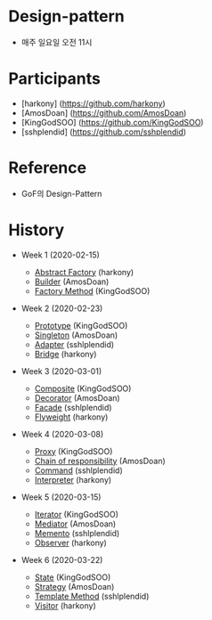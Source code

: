 # Design-pattern
- 매주 일요일 오전 11시

# Participants
- [harkony] (https://github.com/harkony)
- [AmosDoan] (https://github.com/AmosDoan)
- [KingGodSOO] (https://github.com/KingGodSOO) 
- [sshplendid] (https://github.com/sshplendid)

# Reference 
- GoF의 Design-Pattern

# History
- Week 1 (2020-02-15)
  - [Abstract Factory](https://github.com/harkony/design-pattern/blob/master/20200215/abstract_factory/abstract_factory.md) (harkony)
  - [Builder](https://github.com/harkony/design-pattern/blob/master/20200215/builder_pattern/builder_pattern.md) (AmosDoan)
  - [Factory Method](https://github.com/harkony/design-pattern/blob/master/20200215/factory_method/factory_method.md) (KingGodSOO)

- Week 2 (2020-02-23)
  - [Prototype](https://github.com/harkony/design-pattern/blob/master/20200223/prototype/prototype.md) (KingGodSOO)
  - [Singleton](https://github.com/harkony/design-pattern/tree/master/20200223/singleton) (AmosDoan)
  - [Adapter](https://github.com/harkony/design-pattern/blob/master/20200223/adapter/README.md) (sshlplendid)
  - [Bridge](https://github.com/harkony/design-pattern/blob/master/20200223/bridge/bridge.md) (harkony)
  
- Week 3 (2020-03-01)
  - [Composite](https://github.com/harkony/design-pattern/blob/master/20200301/composite/composite.md) (KingGodSOO)
  - [Decorator](https://github.com/harkony/design-pattern/blob/master/20200301/decorator/Decorator.md) (AmosDoan)
  - [Facade](https://github.com/harkony/design-pattern/blob/master/20200301/facade/README.md) (sshlplendid)
  - [Flyweight](https://github.com/harkony/design-pattern/blob/master/20200301/flyweight/flyweight.md) (harkony)
  
- Week 4 (2020-03-08)
  - [Proxy](https://github.com/harkony/design-pattern/blob/master/20200308/proxy/proxy.md) (KingGodSOO)
  - [Chain of responsibility](https://github.com/harkony/design-pattern/blob/master/20200308/chainOfResponsiblity/Chain%20of%20responsibility.md) (AmosDoan)
  - [Command](https://github.com/harkony/design-pattern/blob/master/20200308/command/README.md) (sshlplendid)
  - [Interpreter](https://github.com/harkony/design-pattern/blob/master/20200308/interpreter/interpreter.md) (harkony)
  
- Week 5 (2020-03-15)
  - [Iterator](https://github.com/harkony/design-pattern/blob/master/20200315/iterator/iterator.md) (KingGodSOO)
  - [Mediator](https://github.com/harkony/design-pattern/blob/master/20200315/mediator/Mediator.md) (AmosDoan)
  - [Memento](https://github.com/harkony/design-pattern/tree/master/20200315/memento) (sshlplendid)
  - [Observer](https://github.com/harkony/design-pattern/blob/master/20200315/observer/observer.md) (harkony)
  
- Week 6 (2020-03-22)
  - [State](https://github.com/harkony/design-pattern/blob/master/20200322/state/state.md) (KingGodSOO)
  - [Strategy](https://github.com/harkony/design-pattern/blob/master/20200322/strategy/Strategy.md) (AmosDoan)
  - [Template Method](https://github.com/harkony/design-pattern/tree/master/20200322/template-method) (sshlplendid)
  - [Visitor](https://github.com/harkony/design-pattern/blob/master/20200322/visitor/visitor.md) (harkony)
  
